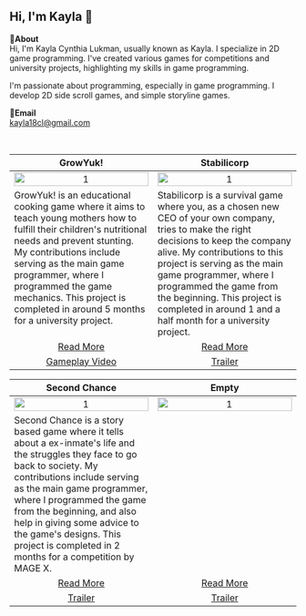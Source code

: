 Hi, I'm Kayla 👋
---
**📌About** <br>
Hi, I'm Kayla Cynthia Lukman, usually known as Kayla. I specialize in 2D game programming. I've created various games for competitions and university projects, highlighting my skills in game programming.

I'm passionate about programming, especially in game programming. I develop 2D side scroll games, and simple storyline games.

**📩Email** <br>
kayla18cl@gmail.com

<br>

<table width="100%">
  <thead>
    <tr>
      <th width="50%" align="center"><a>GrowYuk!</a></th> <!--title-->
      <th width="50%" align="center"><a>Stabilicorp</a></th> <!--title-->
    </tr>
  </thead>
  <tbody>
    <tr>
      <td align="center">
        <img src="https://github.com/user-attachments/assets/845029eb-1805-43c8-920e-d0dd0433405b" alt="1" style="width:100%;height:auto;">
      </td>
      <td align="center">
        <img src="https://github.com/user-attachments/assets/b3fa9853-8568-4eba-9ee1-535bb0755bdd" alt="1" style="width:100%;height:auto;">
      </td>
    </tr>
    <tr>
      <td valign="text-top">GrowYuk! is an educational cooking game where it aims to teach young mothers how to fulfill their children's nutritional needs and prevent stunting. My contributions include serving as the main game programmer, where I programmed the game mechanics. This project is completed in around 5 months for a university project.</td> <!--desc-->
      <td valign="text-top">Stabilicorp is a survival game where you, as a chosen new CEO of your own company, tries to make the right decisions to keep the company alive. My contributions to this project is serving as the main game programmer, where I programmed the game from the beginning. This project is completed in around 1 and a half month for a university project.</td> <!--desc-->
    </tr>
    <tr>
      <td align="center"><a href="https://github.com/KaylaCynthia/SEProject">Read More</a></td> <!--link1-->
      <td align="center"><a href="https://github.com/Sightyyy/Stabilicorp">Read More</a></td> <!--link2-->
    </tr>
    <tr>
      <td align="center"><a href="https://drive.google.com/file/d/143gmU0gfbIrlnpHUEtJuc0XyaunbHtJO/view?usp=sharing">Gameplay Video</a></td> <!--link1-->
      <td align="center"><a href="https://github.com/user-attachments/assets/b3fa9853-8568-4eba-9ee1-535bb0755bdd">Trailer</a></td> <!--link2-->
    </tr>
  </tbody>
</table>

<table width="100%">
  <thead>
    <tr>
      <th width="50%" align="center"><a>Second Chance</a></th> <!--title-->
      <th width="50%" align="center"><a>Empty</a></th> <!--title-->
    </tr>
  </thead>
  <tbody>
    <tr>
      <td align="center">
        <img src="https://github.com/user-attachments/assets/4bef118e-cb04-4ec3-ab3e-67e2c8c02710" alt="1" style="width:100%;height:auto;">
      </td>
      <td align="center">
        <img src="" alt="1" style="width:100%;height:auto;">
      </td>
    </tr>
    <tr>
      <td valign="text-top">Second Chance is a story based game where it tells about a ex-inmate's life and the struggles they face to go back to society. My contributions include serving as the main game programmer, where I programmed the game from the beginning, and also help in giving some advice to the game's designs. This project is completed in 2 months for a competition by MAGE X.</td> <!--desc-->
      <td valign="text-top"></td> <!--desc-->
    </tr>
    <tr>
      <td align="center"><a href="https://github.com/KaylaCynthia/SecondChance">Read More</a></td> <!--link1-->
      <td align="center"><a href="">Read More</a></td> <!--link2-->
    </tr>
    <tr>
      <td align="center"><a href="https://youtu.be/P3GypmFbVUo?si=-fzdLrv_L9rktAt0">Trailer</a></td> <!--link1-->
      <td align="center"><a href="">Trailer</a></td> <!--link2-->
    </tr>
  </tbody>
</table>


<br>

